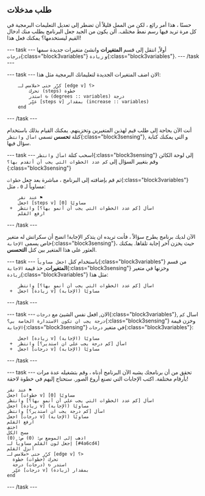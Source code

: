 ## طلب مدخلات

حسنًا ، هذا أمر رائع ، لكن من الممل قليلاً أن تضطر إلى تعديل التعليمات البرمجية في كل مرة تريد فيها رسم نمط مختلف. ألن يكون من الجيد جعل البرنامج يطلب منك ادخال القيم ليستخدمها؟ يمكنك فعل هذا!

--- task --- أولاً, انتقل إلى قسم **المتغيرات** وانشئ متغيرات جديدة سمها `درجات`{:class="block3variables"} و `زيادة`{:class="block3variables"}. --- /task ---

--- task --- الان اضف المتغيرات الجديدة لتعليماتك البرمجية مثل هذا:

```blocks3
    كرِّر حتى <ملامس لـ [edge v] ؟> 
        تحرك (steps) خطوة
        استدر ↻ (degrees :: variables) درجة
        غيِّر [steps v] بمقدار (increase :: variables)
    end
```

--- /task ---

أنت الآن بحاجة إلى طلب قيم لهذين المتغيرين وتخزينهم. يمكنك القيام بذلك باستخدام كتلة **تحسس** تسمى `اسأل وانتظر`{:class="block3sensing"}, و التي يمكنك كتابة سؤال فيها.

--- task --- اسحب كتلة `اسأل وانتظر`{:class="block3sensing"} إلى لوحة الكائن وقم بتغيير السؤال إلى `كم عدد الخطوات التي يجب أن أتقدم بها؟ `{:class="block3sensing"}

ثم قم بإضافته إلى البرنامج ، مباشرة بعد جعل `خطوات`{:class="block3variables"} مساوياً لـ `0` ، مثل:

```blocks3
    عند نقر ⚑
    اجعل [steps v] مساويًا [0]
 +  اسأل [كم عدد الخطوات التي يجب أن أنمو بها؟] وانتظر
    ارفع القلم
```

--- /task ---

الآن لديك برنامج يطرح سؤالاً ، فأنت تريده ان يتذكر الإجابة! اتضح أن سكراتش له متغير خاص يسمى `الإجابة`{:class="block3sensing"}، حيث يخزن آخر إجابة تلقاها. يمكنك العثور على هذا المتغير بين كتل **التحسس**.

--- task --- باستخدام كتل `اجعل مساوياً`{:class="block3variables"} من قسم **المتغيرات**, خذ قيمة `الاجابة`{:class="block3sensing"} وخزنها في متغير `زيادة`{:class="block3variables"} مثل هذا:

```blocks3
    اسأل [كم عدد الخطوات التي يجب أن أنمو بها؟] وانتظر
 +  اجعل [زيادة v] مساويًا (الإجابة)
```

--- /task ---

--- task --- الان, افعل نفس الشيئ مع `درجات`{:class="block3variables"}, اسال `كم درجة يجب ان تكون الاستدارة الخاصة بي؟`{:class="block3sensing"} وخزن قيمة `الإجابة`{:class="block3sensing"} في متغير `درجات`{:class="block3variables"}:

```blocks3
    اجعل [زيادة v] مساويًا (الإجابة)
 +  اسأل [كم درجة يجب علي ان استدير؟] وانتظر
 +  اجعل [درجات v] مساويًا (الإجابة)
```

--- /task ---

--- task --- تحقق من أن برنامجك يشبه الآن البرنامج أدناه ، وقم بتشغيله عدة مرات بأرقام مختلفة. اكتب الإجابات التي تصنع أروع الصور. ستحتاج إليهم في خطوة لاحقة!

```blocks3
عند نقر ⚑
اجعل [خطوات v] مساويًا [0]
اسأل [كم عدد الخطوات التي يجب علي أن أنمو بها؟] وانتظر
اجعل [زيادة v] مساويًا (الإجابة)
اسأل [كم درجة يجب ان استدير؟] وانتظر
اجعل [درجات v] مساويًا (الإجابة)
ارفع القلم
اختفِ
مسح الكل
اذهب إلى الموضع س: (0) ص: (0)
إجعل لون القلم مساوياً لـ [#4a6cd4]
أنزل القلم
كرِّر حتى <ملامس لـ [edge v] ؟> 
  تحرك (خطوات) خطوة
  استدر ↻ (درجات) درجة
  غيِّر [درجات v] بمقدار (زيادة)
end
```

--- /task ---